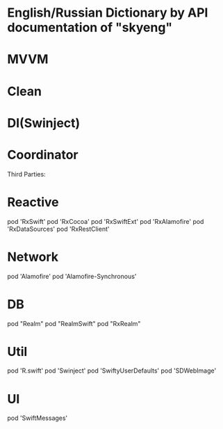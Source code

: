 # English/Russian Dictionary by API documentation of "skyeng"

# MVVM
# Clean
# DI(Swinject)
# Coordinator


Third Parties:
# Reactive
  pod 'RxSwift'
  pod 'RxCocoa'
  pod 'RxSwiftExt'
  pod 'RxAlamofire'
  pod 'RxDataSources'
  pod 'RxRestClient'

# Network
  pod 'Alamofire'
  pod 'Alamofire-Synchronous'

# DB
  pod "Realm"
  pod "RealmSwift"
  pod "RxRealm"

# Util
  pod 'R.swift'
  pod 'Swinject'
  pod 'SwiftyUserDefaults'
  pod 'SDWebImage'


# UI
  pod 'SwiftMessages'

